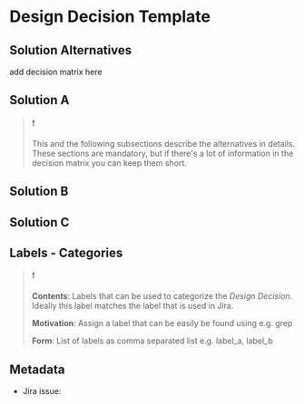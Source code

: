 Design Decision Template
========================

## Solution Alternatives

add decision matrix here

## Solution A

> :exclamation:
>
> This and the following subsections describe the alternatives in details.
> These sections are mandatory, but if there's a lot of information in the decision matrix you can keep them short.

## Solution B

## Solution C

## Labels - Categories

> :exclamation:
>
> **Contents**:
> Labels that can be used to categorize the _Design Decision_.
> Ideally this label matches the label that is used in Jira.
>
> **Motivation**:
> Assign a label that can be easily be found using e.g. grep
>
> **Form**:
> List of labels as comma separated list e.g.
> label_a, label_b
>

## Metadata

- Jira issue:
